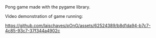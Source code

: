 Pong game made with the pygame library.


Video demonstration of game running:

https://github.com/laischaves/pOnG/assets/62524389/b8d1da94-b7c7-4c85-93c7-37f344a4902c

